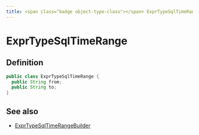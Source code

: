 ```yaml
---
title: <span class="badge object-type-class"></span> ExprTypeSqlTimeRange
---
```

# <span class="badge object-type-class"></span> ExprTypeSqlTimeRange

## Definition

```java
public class ExprTypeSqlTimeRange {
  public String from;
  public String to;
}
```
## See also

 * <span class="badge builder"></span> [ExprTypeSqlTimeRangeBuilder](./builder-ExprTypeSqlTimeRangeBuilder.md)
